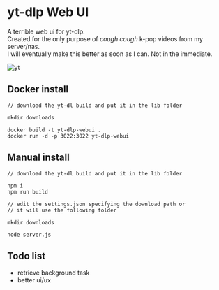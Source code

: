 # yt-dlp Web UI

A terrible web ui for yt-dlp.  
Created for the only purpose of *cough cough* k-pop videos from my server/nas.  
I will eventually make this better as soon as I can. Not in the immediate.  

<img src="https://i.ibb.co/s9pcXP8/yt.png" alt="yt">

## Docker install
```
// download the yt-dl build and put it in the lib folder

mkdir downloads

docker build -t yt-dlp-webui .
docker run -d -p 3022:3022 yt-dlp-webui
```

## Manual install
```
// download the yt-dl build and put it in the lib folder

npm i
npm run build

// edit the settings.json specifying the download path or 
// it will use the following folder

mkdir downloads

node server.js
```

## Todo list
- retrieve background task
- better ui/ux